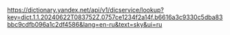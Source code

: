 https://dictionary.yandex.net/api/v1/dicservice/lookup?key=dict.1.1.20240622T083752Z.0757ce1234f2a14f.b6616a3c9330c5dba83bbc9cdfb096a1c2df4586&lang=en-ru&text=sky&ui=ru